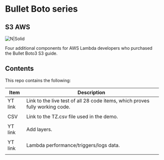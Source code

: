 # Bullet Boto series
## S3 AWS

![N|Solid](https://static.wixstatic.com/media/608586_a532eff932424e7b94eed18376a0713f~mv2.png)



Four additional components for AWS Lambda developers who purchased the Bullet Boto3 S3 guide. 

## Contents

This repo contains the following:  


| Item | Description |
| ------ | ------ |
| YT link | Link to the live test of all 28 code items, which proves fully working code. |
|  | |
| CSV| Link to the TZ.csv file used in the demo.|
|  | |
| YT link | Add layers. |
|  |  |
| YT link | Lambda performance/triggers/logs data. |
|  |  |
